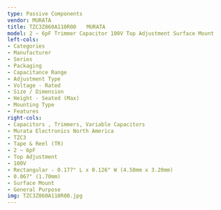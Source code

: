 ```yaml
---
type: Passive Components
vendor: MURATA
title: TZC3Z060A110R00　　MURATA
model: 2 ~ 6pF Trimmer Capacitor 100V Top Adjustment Surface Mount
left-cols:
- Categories
- Manufacturer
- Series
- Packaging 
- Capacitance Range
- Adjustment Type
- Voltage - Rated
- Size / Dimension
- Height - Seated (Max)
- Mounting Type
- Features
right-cols:
- Capacitors , Trimmers, Variable Capacitors
- Murata Electronics North America
- TZC3
- Tape & Reel (TR) 
- 2 ~ 6pF
- Top Adjustment
- 100V
- Rectangular - 0.177" L x 0.126" W (4.50mm x 3.20mm)
- 0.067" (1.70mm)
- Surface Mount
- General Purpose
img: TZC3Z060A110R00.jpg
---
```


